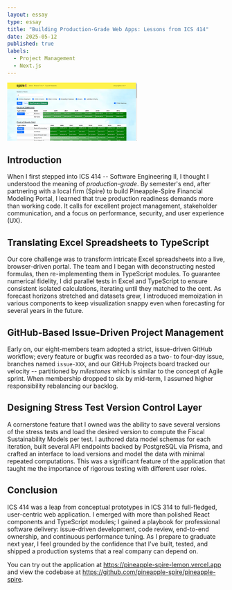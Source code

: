 ```yaml
---
layout: essay
type: essay
title: "Building Production-Grade Web Apps: Lessons from ICS 414"
date: 2025-05-12
published: true
labels:
  - Project Management
  - Next.js
---
```


<img alt="Image" src="../img/fc-page.png" width=300px>

## Introduction

When I first stepped into ICS 414 -- Software Engineering II, I thought I understood the meaning of *production-grade*. By semester's end, after partnering with a local firm (Spire) to build Pineapple-Spire Financial Modeling Portal, I learned that true production readiness demands more than working code. It calls for excellent project management, stakeholder communication, and a focus on performance, security, and user experience (UX).

## Translating Excel Spreadsheets to TypeScript

Our core challenge was to transform intricate Excel spreadsheets into a live, browser-driven portal. The team and I began with deconstructing nested formulas, then re-implementing them in TypeScript modules. To guarantee numerical fidelity, I did parallel tests in Excel and TypeScript to ensure consistent isolated calculations, iterating until they matched to the cent. As forecast horizons stretched and datasets grew, I introduced memoization in various components to keep visualization snappy even when forecasting for several years in the future.

## GitHub-Based Issue-Driven Project Management

Early on, our eight-members team adopted a strict, issue-driven GitHub workflow; every feature or bugfix was recorded as a two- to four-day issue, branches named `issue-XXX`, and our GitHub Projects board tracked our velocity -- partitioned by *milestones* which is similar to the concept of Agile sprint. When membership dropped to six by mid-term, I assumed higher responsibility rebalancing our backlog.

## Designing Stress Test Version Control Layer

A cornerstone feature that I owned was the ability to save several versions of the stress tests and load the desired version to compute the Fiscal Sustainability Models per test. I authored data model schemas for each iteration, built several API endpoints backed by PostgreSQL via Prisma, and crafted an interface to load versions and model the data with minimal repeated computations. This was a significant feature of the application that taught me the importance of rigorous testing with different user roles.

## Conclusion

ICS 414 was a leap from conceptual prototypes in ICS 314 to full-fledged, user-centric web application. I emerged with more than polished React components and TypeScript modules; I gained a playbook for professional software delivery: issue-driven development, code review, end-to-end ownership, and continuous performance tuning. As I prepare to graduate next year, I feel grounded by the confidence that I've built, tested, and shipped a production systems that a real company can depend on. 

You can try out the application at <a href="https://pineapple-spire-lemon.vercel.app/" target="_blank">https://pineapple-spire-lemon.vercel.app</a> and view the codebase at <a href="https://github.com/pineapple-spire/pineapple-spire" target="_blank">https://github.com/pineapple-spire/pineapple-spire</a>.